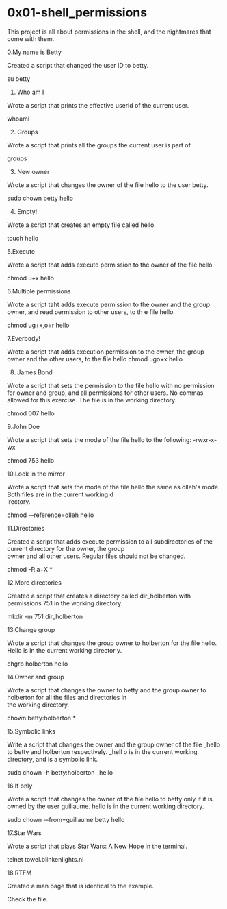 # 0x01-shell_permissions
  This project is all about permissions in the shell, and the nightmares that come with them.

0.My name is Betty

Created a script that changed the user ID to betty.
 
  su betty


1. Who am I

Wrote a script that prints the effective userid of the current user.

whoami


2. Groups

Wrote a script that prints all the groups the current user is part of.

groups


3. New owner

Wrote a script that changes the owner of the file hello to the user betty.

sudo chown betty hello


4. Empty!

Wrote a script that creates an empty file called hello.

touch hello


5.Execute

Wrote a script that adds execute permission to the owner of the file hello.

chmod u+x hello


6.Multiple permissions

Wrote a script taht adds execute permission to the owner and the group owner, and read permission to other users, to th
e file hello.

chmod ug+x,o+r hello


7.Everbody!

Wrote a script that adds execution permission to the owner, the group owner and the other users, to the file hello
chmod ugo+x hello


8. James Bond

Wrote a script that sets the permission to the file hello with no permission for owner and group, and all permissions  for other users. No commas allowed for this exercise. The file is in the working directory.

chmod 007 hello


9.John Doe

Wrote a script that sets the mode of the file hello to the following:
-rwxr-x-wx

chmod 753 hello


10.Look in the mirror

Wrote a script that sets the mode of the file hello the same as olleh's mode. Both files are in the current working d  
irectory.

chmod --reference=olleh hello


11.Directories

Created a script that adds execute permission to all subdirectories of the current directory for the owner, the group  
owner and all other users. Regular files should not be changed.

chmod -R a+X *


12.More directories

Created a script that creates a directory called dir_holberton with permissions 751 in the working directory.

mkdir -m 751 dir_holberton


13.Change group

Wrote a script that changes the group owner to holberton for the file hello. Hello is in the current working director  y.

chgrp holberton hello


14.Owner and group

Wrote a script that changes the owner to betty and the group owner to holberton for all the files and directories in   
the working directory.

chown betty:holberton *


15.Symbolic links

Write a script that changes the owner and the group owner of the file _hello to betty and holberton respectively. _hell
o is in the current working directory, and is a symbolic link.

sudo chown -h betty:holberton _hello


16.If only

Wrote a script that changes the owner of the file hello to betty only if it is owned by the user guillaume. hello is in
the current working directory.

sudo chown --from=guillaume betty hello


17.Star Wars

Wrote a script that plays Star Wars: A New Hope in the terminal.

telnet towel.blinkenlights.nl


18.RTFM

Created a man page that is identical to the example.

Check the file.

  